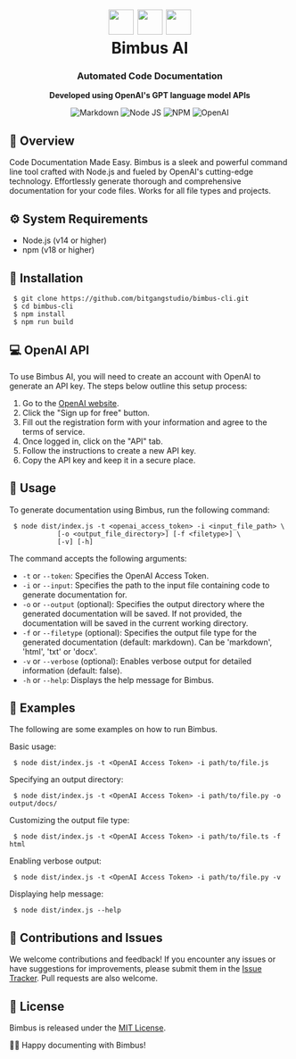 <body>
    <div align="center">
        <h1 align="center">
            <img src="https://raw.githubusercontent.com/bitgangstudio/bimbus-cli/master/icons/bgs.png" width="45" />
            <img src="https://raw.githubusercontent.com/bitgangstudio/bimbus-cli/master/icons/bimbus.png" width="45" />
            <img src="https://raw.githubusercontent.com/bitgangstudio/bimbus-cli/master/icons/openai.png" width="45" />
            <br/>
            Bimbus AI
        </h1>
        <h3><strong>Automated Code Documentation</strong></h3>
        <p><strong>Developed using OpenAI's GPT language model APIs</strong></p>
        <p align="center">
            <img src="https://img.shields.io/badge/Markdown-000000.svg?stylee&logo=Markdown&logoColor=white" alt="Markdown" />
            <img src="https://img.shields.io/badge/Node.js-339933.svg?style=flat&logo=node.js&logoColor=white" alt="Node JS" />
            <img src="https://img.shields.io/badge/npm-CB3837.svg?style=flat&logo=npm&logoColor=white" alt="NPM" />
            <img src="https://img.shields.io/badge/OpenAI-412991.svg?stylee&logo=OpenAI&logoColor=white" alt="OpenAI" />
        </p>
    </div>
</body>

📖  Overview
-------------------

Code Documentation Made Easy. Bimbus is a sleek and powerful command line tool crafted with Node.js and fueled by OpenAI's cutting-edge technology. Effortlessly generate thorough and comprehensive documentation for your code files. Works for all file types and projects.

⚙️  System Requirements
-------------------

*   Node.js (v14 or higher)
*   npm (v18 or higher)

🚀  Installation
------------

```
 $ git clone https://github.com/bitgangstudio/bimbus-cli.git
 $ cd bimbus-cli
 $ npm install
 $ npm run build
```

💻  OpenAI API
------------

To use Bimbus AI, you will need to create an account with OpenAI to generate an API key. The steps below outline this setup process:

1. Go to the [OpenAI website](https://platform.openai.com/).
2. Click the "Sign up for free" button.
3. Fill out the registration form with your information and agree to the terms of service.
4. Once logged in, click on the "API" tab.
5. Follow the instructions to create a new API key.
6. Copy the API key and keep it in a secure place.

📝  Usage
-----

To generate documentation using Bimbus, run the following command:
```
 $ node dist/index.js -t <openai_access_token> -i <input_file_path> \
            [-o <output_file_directory>] [-f <filetype>] \
            [-v] [-h]
```
The command accepts the following arguments:

*   `-t` or `--token`: Specifies the OpenAI Access Token.
*   `-i` or `--input`: Specifies the path to the input file containing code to generate documentation for.
*   `-o` or `--output` (optional): Specifies the output directory where the generated documentation will be saved. If not provided, the documentation will be saved in the current working directory.
*   `-f` or `--filetype` (optional): Specifies the output file type for the generated documentation (default: markdown). Can be 'markdown', 'html', 'txt' or 'docx'.
*   `-v` or `--verbose` (optional): Enables verbose output for detailed information (default: false).
*   `-h` or `--help`: Displays the help message for Bimbus.

🌟  Examples
--------

The following are some examples on how to run Bimbus.

Basic usage:
```
 $ node dist/index.js -t <OpenAI Access Token> -i path/to/file.js
```

Specifying an output directory:
```
 $ node dist/index.js -t <OpenAI Access Token> -i path/to/file.py -o output/docs/
```

Customizing the output file type:
```
 $ node dist/index.js -t <OpenAI Access Token> -i path/to/file.ts -f html
```

Enabling verbose output:
```
 $ node dist/index.js -t <OpenAI Access Token> -i path/to/file.py -v
```

Displaying help message:
```
 $ node dist/index.js --help
```

🤝  Contributions and Issues
------------------------

We welcome contributions and feedback! If you encounter any issues or have suggestions for improvements, please submit them in the [Issue Tracker](https://github.com/bitgangstudio/bimbus-cli/issues). Pull requests are also welcome.

📄  License
-------

Bimbus is released under the [MIT License](https://raw.githubusercontent.com/bitgangstudio/bimbus-cli/master/LICENSE).

👩‍💻 Happy documenting with Bimbus!
